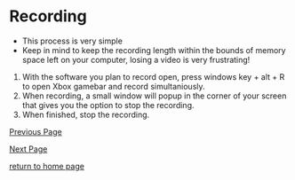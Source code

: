 # Recording


* This process is very simple
* Keep in mind to keep the recording length within the bounds of memory space left on your computer, losing a video is very frustrating!



1. With the software you plan to record open, press windows key + alt + R to open Xbox gamebar and record simultaniously.
2. When recording, a small window will popup in the corner of your screen that gives you the option to stop the recording.
3. When finished, stop the recording.



[Previous Page](./startingout.md)

[Next Page](./saving.md)

[return to home page](./README.md)
